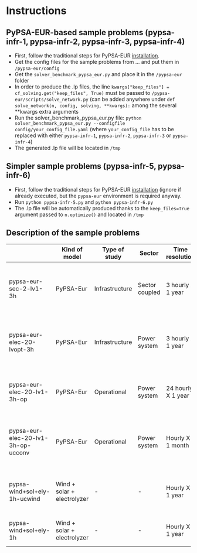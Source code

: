 # Instructions

## PyPSA-EUR-based sample problems (pypsa-infr-1, pypsa-infr-2, pypsa-infr-3, pypsa-infr-4)
- First, follow the traditional steps for PyPSA-EUR [installation](https://pypsa-eur.readthedocs.io/en/latest/installation.html).
- Get the config files for the sample problems from ... and put them in `/pypsa-eur/config`
- Get the `solver_benchmark_pypsa_eur.py` and place it in the `/pypsa-eur` folder
- In order to produce the .lp files, the line  `kwargs["keep_files"] = cf_solving.get("keep_files", True)` must be passed to `/pypsa-eur/scripts/solve_network.py` (can be added anywhere under `def solve_network(n, config, solving, **kwargs):` among the several **kwargs extra arguments
- Run the solver_benchmark_pypsa_eur.py file: `python solver_benchmark_pypsa_eur.py --configfile config/your_config_file.yaml` (where `your_config_file` has to be replaced with either `pypsa-infr-1`, `pypsa-infr-2`, `pypsa-infr-3` or `pypsa-infr-4`)
- The generated .lp file will be located in `/tmp`

## Simpler sample problems (pypsa-infr-5, pypsa-infr-6)
- First, follow the traditional steps for PyPSA-EUR [installation](https://pypsa-eur.readthedocs.io/en/latest/installation.html) (ignore if already executed, but the `pypsa-eur` environment is required anyway.
- Run `python pypsa-infr-5.py` and `python pypsa-infr-6.py`
- The .lp file will be automatically produced thanks to the `keep_files=True` argument passed to `n.optimize()` and located in `/tmp`

## Description of the sample problems

|    | **Kind of model**           | **Type of study** | **Sector**     | **Time resolution** | **Spatial resolution**      | **Transmission expansion** | **Unit commitment**                   | **Specifications**                                         | **Solution time** |                                                                 |
| -- | --------------------------- | ----------------- | -------------- | ------------------- | --------------------------- | -------------------------- | ------------------------------------- | ---------------------------------------------------------- | ----------------- | --------------------------------------------------------------- |
| pypsa-eur-sec-2-lv1-3h | PyPSA-Eur | Infrastructure | Sector coupled | 3 hourly X 1 year   | Country level (IT, 2 nodes) | - | - | Linear, lot of variables, strongly intermeshed constraints | Highs: 3356 s | Constraints: 393568, Variables: 390692, Free variables: 1431 |
| pypsa-eur-elec-20-lvopt-3h  | PyPSA-Eur | Infrastructure    | Power system   | 3 hourly X 1 year   | Sub-country level (IT, 20 nodes) | Yes | - | MIP, lot of variables, intermeshed constraints             | Highs: 45178 s    | Constraints: 1432032, Variables: 1099126, Free variables: 73000 |
| pypsa-eur-elec-20-lv1-3h-op | PyPSA-Eur | Operational | Power system | 24 hourly X 1 year    | Sub-country level |  - | -| Linear, lot of variables, less intermeshed constraints     | Highs: 19.48 s | Constraints: 82134, Variables: 6935, Free variables: 82803 |
| pypsa-eur-elec-20-lv1-3h-op-ucconv  | PyPSA-Eur | Operational       | Power system   | Hourly X 1 month    | Sub-country level | | Unit commitment on conventional fleet | MIP, lot of variables, less intermeshed constraint | Highs: 56.15 s | Constraints: 108984, Variables: 15998, Free variables: 146571 |
| pypsa-wind+sol+ely-1h-ucwind  | Wind + solar + electrolyzer | - | - | Hourly X 1 year | - | - | Unit commitment (onwind, offwind) | MIP, less variables, less intermeshed constraints          | Highs: 13.66 s    | Constraints: 19, Continuous variables: 6, Binary variables: 3   |
| pypsa-wind+sol+ely-1h  | Wind + solar + electrolyzer | - | - | Hourly X 1 year | - | - | - | Linear, less variables, less intermeshed | Highs: 66.59 s | Constraints: 14, Continuous variables: 6 |
